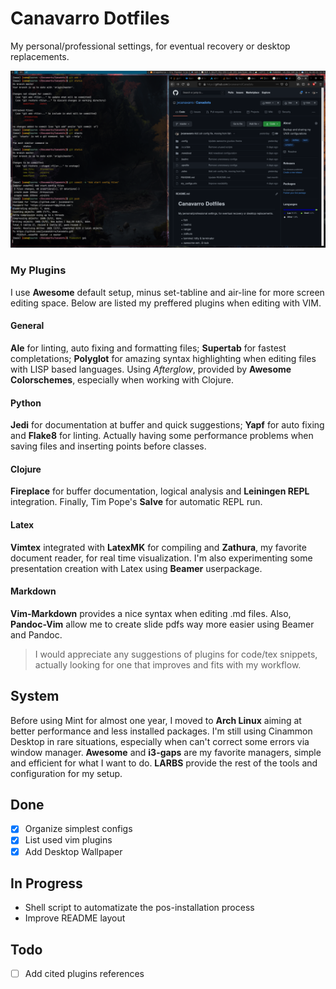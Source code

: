 # Canavarro Dotfiles

My personal/professional settings, for eventual recovery or desktop replacements.

![](desktop.png)

### My Plugins

I use **Awesome** default setup, minus set-tabline and air-line for more screen editing space. Below are listed my preffered plugins when editing with VIM.

#### General
**Ale** for linting, auto fixing and formatting files; **Supertab** for fastest completations; **Polyglot** for amazing syntax highlighting when editing files with LISP based languages. Using _Afterglow_, provided by **Awesome Colorschemes**, especially when working with Clojure.
#### Python
**Jedi** for documentation at buffer and quick suggestions; **Yapf** for auto fixing and **Flake8** for linting. Actually having some performance problems when saving files and inserting points before classes.
#### Clojure
**Fireplace** for buffer documentation, logical analysis and **Leiningen REPL** integration. Finally, Tim Pope's **Salve** for automatic REPL run.
#### Latex
**Vimtex** integrated with **LatexMK** for compiling and **Zathura**, my favorite document reader, for real time visualization. I'm also experimenting some presentation creation with Latex using **Beamer** userpackage.
#### Markdown
**Vim-Markdown** provides a nice syntax when editing .md files. Also, **Pandoc-Vim** allow me to create slide pdfs way more easier using Beamer and Pandoc.

> I would appreciate any suggestions of plugins for code/tex snippets, actually looking for one that improves and fits with my workflow.

## System
Before using Mint for almost one year, I moved to **Arch Linux** aiming at better performance and less installed packages. I'm still using Cinammon Desktop in rare situations, especially when can't correct some errors via window manager. **Awesome** and **i3-gaps** are my favorite managers, simple and efficient for what I want to do. **LARBS** provide the rest of the tools and configuration for my setup.

## Done
- [x] Organize simplest configs
- [x] List used vim plugins
- [x] Add Desktop Wallpaper

## In Progress
- Shell script to automatizate the pos-installation process
- Improve README layout

## Todo
- [ ] Add cited plugins references

